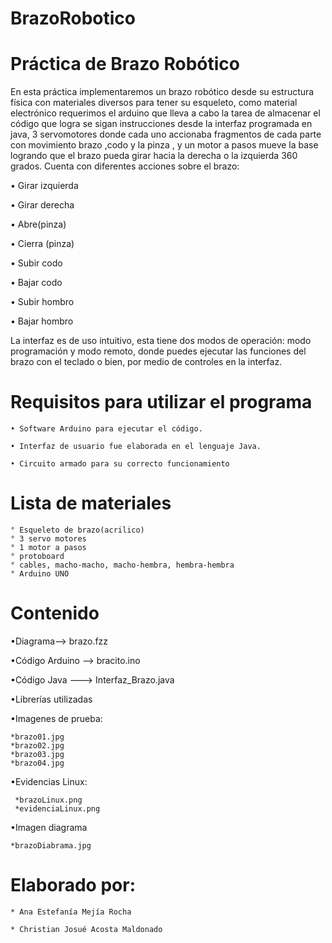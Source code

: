# BrazoRobotico
# Práctica de Brazo Robótico

En esta práctica implementaremos un brazo robótico desde su estructura física con materiales diversos para tener su esqueleto, como material electrónico requerimos el arduino que lleva a cabo la tarea de almacenar el código que logra se sigan instrucciones desde la interfaz programada en java, 3 servomotores donde cada uno accionaba fragmentos de cada parte con movimiento brazo ,codo y la pinza , y un motor a pasos mueve la base logrando que el brazo pueda girar hacia la derecha o la izquierda 360 grados. 
Cuenta con diferentes acciones sobre el brazo:

• Girar izquierda

• Girar derecha

• Abre(pinza)

• Cierra (pinza)

• Subir codo

• Bajar codo

• Subir hombro

• Bajar hombro

La interfaz es de uso intuitivo, esta tiene dos modos de operación:
modo programación y modo remoto, donde puedes ejecutar las funciones del brazo con el teclado o bien, por medio de controles
en la interfaz.


# Requisitos para utilizar el programa

    • Software Arduino para ejecutar el código.
    
    • Interfaz de usuario fue elaborada en el lenguaje Java.
    
    • Circuito armado para su correcto funcionamiento 
    
 # Lista de materiales
    ° Esqueleto de brazo(acrilico) 
    ° 3 servo motores
    ° 1 motor a pasos
    ° protoboard
    ° cables, macho-macho, macho-hembra, hembra-hembra
    ° Arduino UNO
    
# Contenido
•Diagrama-->  brazo.fzz 

•Código Arduino -->  bracito.ino 

•Código Java --->  Interfaz_Brazo.java

•Librerías utilizadas

•Imagenes de prueba:
    
    *brazo01.jpg	
    *brazo02.jpg
    *brazo03.jpg
    *brazo04.jpg

•Evidencias Linux:
    
     *brazoLinux.png
     *evidenciaLinux.png

•Imagen diagrama
    
    *brazoDiabrama.jpg





# Elaborado por:
    * Ana Estefanía Mejía Rocha

    * Christian Josué Acosta Maldonado


